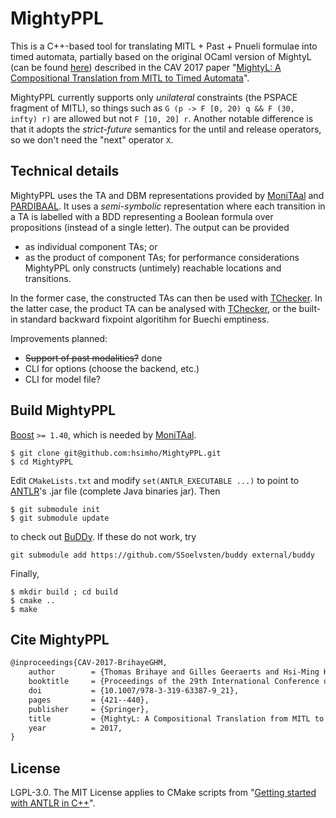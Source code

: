 # MightyPPL

This is a C++-based tool for translating MITL + Past + Pnueli formulae into timed automata,
partially based on the original OCaml version of MightyL
(can be found [here](https://verif.ulb.ac.be/mightyl/)) described in
the CAV 2017 paper "[MightyL: A Compositional Translation from MITL to Timed Automata](https://hal.science/hal-01525524)".  

MightyPPL currently supports only *unilateral* constraints (the PSPACE fragment of MITL), so things such
as ```G (p -> F [0, 20) q && F (30, infty) r)``` are allowed but not ```F [10, 20] r```.
Another notable difference is that it adopts the *strict-future* semantics for the until and release operators, so we don't need the "next" operator ```X```.

## Technical details

MightyPPL uses the TA and DBM representations provided by 
[MoniTAal](https://github.com/DEIS-Tools/MoniTAal) and [PARDIBAAL](https://github.com/DEIS-Tools/PARDIBAAL).
It uses a *semi-symbolic* representation where
each transition in a TA is labelled with a BDD representing a Boolean formula over propositions
(instead of a single letter).
The output can be provided

- as individual component TAs; or 
- as the product of component TAs; for performance considerations MightyPPL only constructs
(untimely) reachable locations and transitions.

In the former case, the constructed TAs can then be used with [TChecker](https://github.com/ticktac-project/tchecker).
In the latter case, the product TA can be analysed with [TChecker](https://github.com/ticktac-project/tchecker), or the built-in standard backward fixpoint algoritihm
for Buechi emptiness.

Improvements planned:
- ~~Support of past modalities?~~ done
- CLI for options (choose the backend, etc.)
- CLI for model file?

## Build MightyPPL
[Boost](https://www.boost.org/) ```>= 1.40```, which is needed by [MoniTAal](https://github.com/DEIS-Tools/MoniTAal).
```console
$ git clone git@github.com:hsimho/MightyPPL.git
$ cd MightyPPL
```
Edit ```CMakeLists.txt``` and modify ```set(ANTLR_EXECUTABLE ...)``` to point to [ANTLR](https://www.antlr.org/download.html)'s .jar file (complete Java binaries jar). Then
```console
$ git submodule init
$ git submodule update
```
to check out [BuDDy](https://github.com/SSoelvsten/buddy). If these do not work, try
```console
git submodule add https://github.com/SSoelvsten/buddy external/buddy
```
Finally,
```console
$ mkdir build ; cd build
$ cmake ..
$ make
```

## Cite MightyPPL 

```latex
@inproceedings{CAV-2017-BrihayeGHM,
	author        = {Thomas Brihaye and Gilles Geeraerts and Hsi-Ming Ho and Benjamin Monmege},
	booktitle     = {Proceedings of the 29th International Conference on Computer Aided Verification, Part I},
	doi           = {10.1007/978-3-319-63387-9_21},
	pages         = {421--440},
	publisher     = {Springer},
	title         = {MightyL: A Compositional Translation from MITL to Timed Automata},
	year          = 2017,
}
```

## License

LGPL-3.0. The MIT License applies to CMake scripts from "[Getting started with ANTLR in C++](https://github.com/gabriele-tomassetti/antlr-cpp)".

